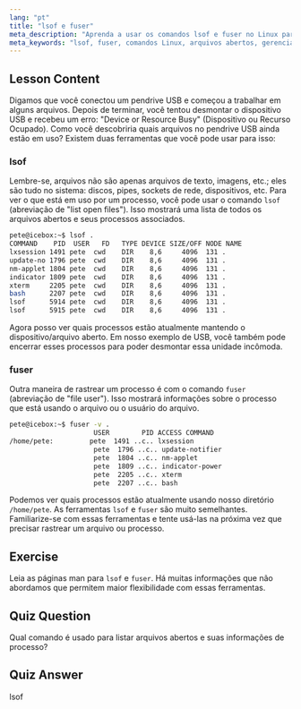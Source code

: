 ```yaml
---
lang: "pt"
title: "lsof e fuser"
meta_description: "Aprenda a usar os comandos lsof e fuser no Linux para identificar processos que estão usando arquivos. Entenda os erros "Device or Resource Busy" e gerencie arquivos abertos de forma eficaz."
meta_keywords: "lsof, fuser, comandos Linux, arquivos abertos, gerenciamento de processos, tutorial Linux, guia para iniciantes, dispositivo ocupado"
---
```


## Lesson Content

Digamos que você conectou um pendrive USB e começou a trabalhar em alguns arquivos. Depois de terminar, você tentou desmontar o dispositivo USB e recebeu um erro: "Device or Resource Busy" (Dispositivo ou Recurso Ocupado). Como você descobriria quais arquivos no pendrive USB ainda estão em uso? Existem duas ferramentas que você pode usar para isso:

### lsof

Lembre-se, arquivos não são apenas arquivos de texto, imagens, etc.; eles são tudo no sistema: discos, pipes, sockets de rede, dispositivos, etc. Para ver o que está em uso por um processo, você pode usar o comando `lsof` (abreviação de "list open files"). Isso mostrará uma lista de todos os arquivos abertos e seus processos associados.

```bash
pete@icebox:~$ lsof .
COMMAND    PID  USER   FD   TYPE DEVICE SIZE/OFF NODE NAME
lxsession 1491 pete  cwd    DIR    8,6     4096  131 .
update-no 1796 pete  cwd    DIR    8,6     4096  131 .
nm-applet 1804 pete  cwd    DIR    8,6     4096  131 .
indicator 1809 pete  cwd    DIR    8,6     4096  131 .
xterm     2205 pete  cwd    DIR    8,6     4096  131 .
bash      2207 pete  cwd    DIR    8,6     4096  131 .
lsof      5914 pete  cwd    DIR    8,6     4096  131 .
lsof      5915 pete  cwd    DIR    8,6     4096  131 .
```

Agora posso ver quais processos estão atualmente mantendo o dispositivo/arquivo aberto. Em nosso exemplo de USB, você também pode encerrar esses processos para poder desmontar essa unidade incômoda.

### fuser

Outra maneira de rastrear um processo é com o comando `fuser` (abreviação de "file user"). Isso mostrará informações sobre o processo que está usando o arquivo ou o usuário do arquivo.

```bash
pete@icebox:~$ fuser -v .
                     USER        PID ACCESS COMMAND
/home/pete:         pete  1491 ..c.. lxsession
                     pete  1796 ..c.. update-notifier
                     pete  1804 ..c.. nm-applet
                     pete  1809 ..c.. indicator-power
                     pete  2205 ..c.. xterm
                     pete  2207 ..c.. bash
```

Podemos ver quais processos estão atualmente usando nosso diretório `/home/pete`. As ferramentas `lsof` e `fuser` são muito semelhantes. Familiarize-se com essas ferramentas e tente usá-las na próxima vez que precisar rastrear um arquivo ou processo.

## Exercise

Leia as páginas man para `lsof` e `fuser`. Há muitas informações que não abordamos que permitem maior flexibilidade com essas ferramentas.

## Quiz Question

Qual comando é usado para listar arquivos abertos e suas informações de processo?

## Quiz Answer

lsof
